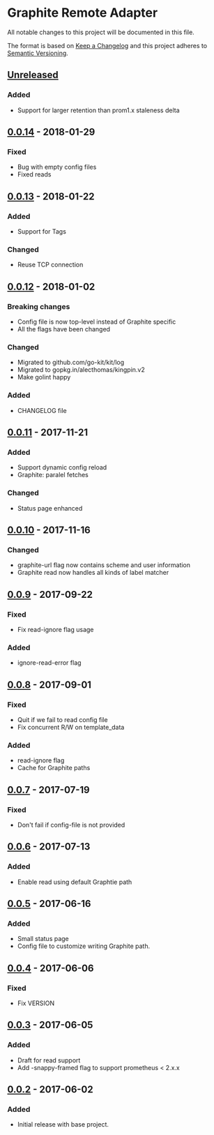 # Graphite Remote Adapter
All notable changes to this project will be documented in this file.

The format is based on [Keep a Changelog](http://keepachangelog.com/)
and this project adheres to [Semantic Versioning](http://semver.org/).

## [Unreleased]
### Added
- Support for larger retention than prom1.x staleness delta

## [0.0.14] - 2018-01-29

### Fixed
- Bug with empty config files
- Fixed reads

## [0.0.13] - 2018-01-22
### Added
- Support for Tags

### Changed
- Reuse TCP connection

## [0.0.12] - 2018-01-02
### Breaking changes
- Config file is now top-level instead of Graphite specific
- All the flags have been changed

### Changed
- Migrated to github.com/go-kit/kit/log
- Migrated to gopkg.in/alecthomas/kingpin.v2
- Make golint happy

### Added
- CHANGELOG file

## [0.0.11] - 2017-11-21
### Added
- Support dynamic config reload
- Graphite: paralel fetches

### Changed
- Status page enhanced

## [0.0.10] - 2017-11-16
### Changed
- graphite-url flag now contains scheme and user information
- Graphite read now handles all kinds of label matcher

## [0.0.9] - 2017-09-22
### Fixed
- Fix read-ignore flag usage

### Added
- ignore-read-error flag

## [0.0.8] - 2017-09-01
### Fixed
- Quit if we fail to read config file
- Fix concurrent R/W on template_data

### Added
- read-ignore flag
- Cache for Graphite paths

## [0.0.7] - 2017-07-19
### Fixed
- Don't fail if config-file is not provided

## [0.0.6] - 2017-07-13
### Added
- Enable read using default Graphtie path

## [0.0.5] - 2017-06-16
### Added
- Small status page
- Config file to customize writing Graphite path.

## [0.0.4] - 2017-06-06
### Fixed
- Fix VERSION

## [0.0.3] - 2017-06-05
### Added
- Draft for read support
- Add -snappy-framed flag to support prometheus < 2.x.x

## [0.0.2] - 2017-06-02
### Added
- Initial release with base project.

[Unreleased]: https://github.com/criteo/graphite-remote-adapter/compare/v0.0.14...HEAD
[0.0.14]: https://github.com/criteo/graphite-remote-adapter/compare/v0.0.13...v0.0.14
[0.0.13]: https://github.com/criteo/graphite-remote-adapter/compare/v0.0.12...v0.0.13
[0.0.12]: https://github.com/criteo/graphite-remote-adapter/compare/v0.0.11...v0.0.12
[0.0.11]: https://github.com/criteo/graphite-remote-adapter/compare/v0.0.10...v0.0.11
[0.0.10]: https://github.com/criteo/graphite-remote-adapter/compare/v0.0.9...v0.0.10
[0.0.9]: https://github.com/criteo/graphite-remote-adapter/compare/v0.0.8...v0.0.9
[0.0.8]: https://github.com/criteo/graphite-remote-adapter/compare/v0.0.7...v0.0.8
[0.0.7]: https://github.com/criteo/graphite-remote-adapter/compare/v0.0.6...v0.0.7
[0.0.6]: https://github.com/criteo/graphite-remote-adapter/compare/v0.0.5...v0.0.6
[0.0.5]: https://github.com/criteo/graphite-remote-adapter/compare/v0.0.4...v0.0.5
[0.0.4]: https://github.com/criteo/graphite-remote-adapter/compare/v0.0.3...v0.0.4
[0.0.3]: https://github.com/criteo/graphite-remote-adapter/compare/v0.0.2...v0.0.3
[0.0.2]: https://github.com/criteo/graphite-remote-adapter/compare/v0.0.2
